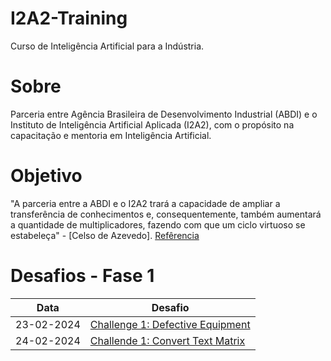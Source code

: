 # I2A2-Training

Curso de Inteligência Artificial para a Indústria.

# Sobre

Parceria entre Agência Brasileira de Desenvolvimento Industrial (ABDI) e o Instituto de Inteligência Artificial Aplicada (I2A2), com o propósito na capacitação e mentoria em Inteligência Artificial.

# Objetivo

"A parceria entre a ABDI e o I2A2 trará a capacidade de ampliar a transferência de conhecimentos e, consequentemente, também aumentará a quantidade de multiplicadores, fazendo com que um ciclo virtuoso se estabeleça" - [Celso de Azevedo]. [Refêrencia](https://www.abdi.com.br/abdi-lanca-capacitacao-e-mentoria-em-inteligencia-artificial/)

# Desafios - Fase 1

| Data       | Desafio                                                                                                                           |
|------------|-----------------------------------------------------------------------------------------------------------------------------------|
| 23-02-2024 | [Challenge 1: Defective Equipment](https://github.com/henriquehsilva/I2A2-Training/tree/main/Challenge%201/Defective%20Equipment) |
| 24-02-2024 | [Challende 1: Convert Text Matrix](https://github.com/henriquehsilva/I2A2-Training/tree/main/Challenge%201/Convert%20Text%20Matrix) |
